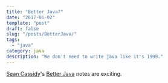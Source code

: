 ```yaml
---
title: "Better Java?"
date: "2017-01-02"
template: "post"
draft: false
slug: "/posts/BetterJava/"
tags:
  - "java"
category: java 
description: "We don't need to write java like it's 1999."
---
```


[Sean Cassidy](https://www.seancassidy.me/)'s [Better Java](https://github.com/cxxr/better-java) notes are exciting.


